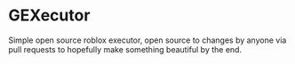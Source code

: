 # GEXecutor

Simple open source roblox executor, open source to changes by anyone via pull requests to hopefully make something beautiful by the end.
